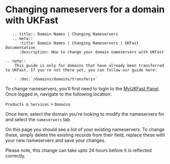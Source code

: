 # Changing nameservers for a domain with UKFast

```eval_rst
   .. title:: Domain Names | Changing Nameservers
   .. meta::
      :title: Domain Names | Changing Nameservers | UKFast Documentation
      :description: How to change your domain nameservers with UKFast
```

```eval_rst
.. note::
    This guide is only for domains that have already been transferred to UKFast. If you're not there yet, you can follow our guide here:

    - :doc:`/domains/domains/transferin`
```

To change nameservers, you'll first need to login to the [MyUKFast Panel](https://my.ukfast.co.uk). Once logged in, navigate to the following location:

`Products & Services` > `Domains`

Once here, select the domain you're looking to modify the nameservers for and select the `nameservers` tab

On this page you should see a list of your existing nameservers. To change these, simply delete the existing records from their field, replace these with your new nameservers and save your changes.

Please note, this change can take upto 24 hours before it is reflected correctly.
